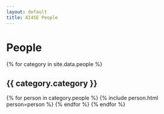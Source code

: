 ```yaml
---
layout: default
title: AI4SE People
---
```


# People

{% for category in site.data.people %}
## {{ category.category }}

{% for person in category.people %}
{% include person.html person=person %}
{% endfor %}
{% endfor %}
 
 